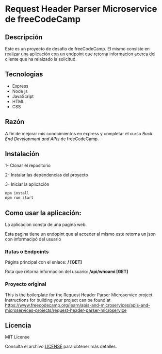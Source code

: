 # Request Header Parser Microservice de freeCodeCamp

## Descripción

Este es un proyecto de desafio de freeCodeCamp. El mismo consiste en realizar una aplicación con un endpoint que retorna informacion acerca del cliente que ha relaizado la solicitud.

## Tecnologias

- Express
- Node js
- JavaScript
- HTML
- CSS

## Razón

A fin de mejorar mis conocimientos en express y completar el curso *Back End Development and APIs* de freeCodeCamp.

## Instalación

1- Clonar el repositorio

2- Instalar las dependencias del proyecto

3- Iniciar la aplicación

```sh
npm install
npm run start
```
## Como usar la aplicación:

La aplicacion consta de una pagina web.

Esta pagina tiene un endopint que al acceder al mismo este retorna un json con informacipó del usuario


### Rutas o Endpoints 

Página principal con el enlace: **/ [GET]**

Ruta que retorna información del usuario: **/api/whoami [GET]**


### Proyecto original

This is the boilerplate for the Request Header Parser Microservice project. Instructions for building your project can be found at https://www.freecodecamp.org/learn/apis-and-microservices/apis-and-microservices-projects/request-header-parser-microservice

## Licencia

MIT License

Consulta el archivo [LICENSE](LICENSE) para obtener más detalles.

